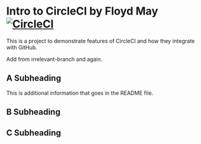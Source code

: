 # Intro to CircleCI by Floyd May [![CircleCI](https://circleci.com/gh/odeeka/circleci-intro/tree/master.svg?style=svg)](https://circleci.com/gh/odeeka/circleci-intro/tree/master)

This is a project to demonstrate features of CircleCI and how they integrate with GitHub.

Add from irrelevant-branch and again.

## A Subheading

This is additional information that goes in the README file.

## B Subheading

## C Subheading
